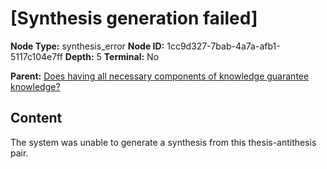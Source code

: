 # [Synthesis generation failed]

**Node Type:** synthesis_error
**Node ID:** 1cc9d327-7bab-4a7a-afb1-5117c104e7ff
**Depth:** 5
**Terminal:** No

**Parent:** [Does having all necessary components of knowledge guarantee knowledge?](does-having-all-necessary-components-of-knowledge-guarantee-knowledge-antithesis-2cd72e03-0b18-401d-8af2-ebd918ca97f7.md)

## Content

The system was unable to generate a synthesis from this thesis-antithesis pair.
